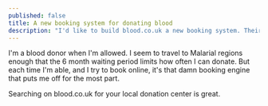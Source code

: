 ```yaml
---
published: false
title: A new booking system for donating blood
description: "I'd like to build blood.co.uk a new booking system. Their current one adds too much friction to the process"
---
```


I'm a blood donor when I'm allowed. I seem to travel to Malarial regions enough that the 6 month waiting period limits how often I can donate. But each time I'm able, and I try to book online, it's that damn booking engine that puts me off for the most part.

Searching on blood.co.uk for your local donation center is great.